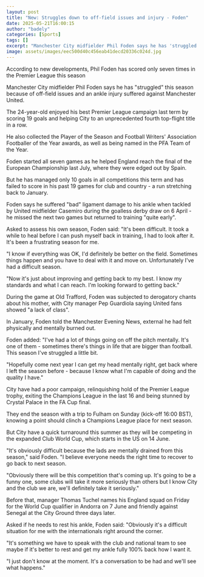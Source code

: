 ```yaml
---
layout: post
title: "New: Struggles down to off-field issues and injury - Foden"
date: 2025-05-21T16:00:15
author: "badely"
categories: [Sports]
tags: []
excerpt: "Manchester City midfielder Phil Foden says he has 'struggled' this season because of off-field issues and an ankle injury suffered against Manchester "
image: assets/images/eec500d40c456eab41decd20336c024d.jpg
---
```


According to new developments, Phil Foden has scored only seven times in the Premier League this season

Manchester City midfielder Phil Foden says he has "struggled" this season because of off-field issues and an ankle injury suffered against Manchester United.

The 24-year-old enjoyed his best Premier League campaign last term by scoring 19 goals and helping City to an unprecedented fourth top-flight title in a row.

He also collected the Player of the Season and Football Writers' Association Footballer of the Year awards, as well as being named in the PFA Team of the Year.

Foden started all seven games as he helped England reach the final of the European Championship last July, where they were edged out by Spain.

But he has managed only 10 goals in all competitions this term and has failed to score in his past 19 games for club and country - a run stretching back to January.

Foden says he suffered "bad" ligament damage to his ankle when tackled by United midfielder Casemiro during the goalless derby draw on 6 April - he missed the next two games but returned to training "quite early".

Asked to assess his own season, Foden said: "It's been difficult. It took a while to heal before I can push myself back in training, I had to look after it. It's been a frustrating season for me.

"I know if everything was OK, I'd definitely be better on the field. Sometimes things happen and you have to deal with it and move on. Unfortunately I've had a difficult season.

"Now it's just about improving and getting back to my best. I know my standards and what I can reach. I'm looking forward to getting back."

During the game at Old Trafford, Foden was subjected to derogatory chants about his mother, with City manager Pep Guardiola saying United fans showed "a lack of class".

In January, Foden told the Manchester Evening News, external he had felt physically and mentally burned out.

Foden added: "I've had a lot of things going on off the pitch mentally. It's one of them - sometimes there's things in life that are bigger than football. This season I've struggled a little bit.

"Hopefully come next year I can get my head mentally right, get back where I left the season before - because I know what I'm capable of doing and the quality I have."

City have had a poor campaign, relinquishing hold of the Premier League trophy, exiting the Champions League in the last 16 and being stunned by Crystal Palace in the FA Cup final.

They end the season with a trip to Fulham on Sunday (kick-off 16:00 BST), knowing a point should clinch a Champions League place for next season.

But City have a quick turnaround this summer as they will be competing in the expanded Club World Cup, which starts in the US on 14 June.

"It's obviously difficult because the lads are mentally drained from this season," said Foden. "I believe everyone needs the right time to recover to go back to next season.

"Obviously there will be this competition that's coming up. It's going to be a funny one, some clubs will take it more seriously than others but I know City and the club we are, we'll definitely take it seriously."

Before that, manager Thomas Tuchel names his England squad on Friday for the World Cup qualifier in Andorra on 7 June and friendly against Senegal at the City Ground three days later.

Asked if he needs to rest his ankle, Foden said: "Obviously it's a difficult situation for me with the internationals right around the corner.

"It's something we have to speak with the club and national team to see maybe if it's better to rest and get my ankle fully 100% back how I want it.

"I just don't know at the moment. It's a conversation to be had and we'll see what happens."

